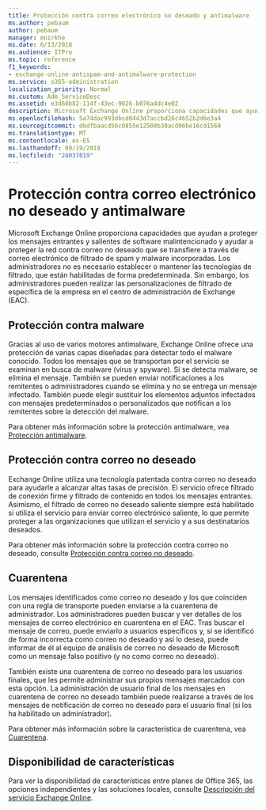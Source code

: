 ```yaml
---
title: Protección contra correo electrónico no deseado y antimalware
ms.author: pebaum
author: pebaum
manager: mnirkhe
ms.date: 6/13/2018
ms.audience: ITPro
ms.topic: reference
f1_keywords:
- exchange-online-antispam-and-antimalware-protection
ms.service: o365-administration
localization_priority: Normal
ms.custom: Adm_ServiceDesc
ms.assetid: e3d68b82-114f-43ec-9026-b076a4dc4e02
description: Microsoft Exchange Online proporciona capacidades que ayudan a proteger los mensajes entrantes y salientes de software malintencionado y ayudar a proteger la red contra correo no deseado que se transfiere a través de correo electrónico de filtrado de spam y malware incorporadas. Los administradores no es necesario establecer o mantener las tecnologías de filtrado, que están habilitadas de forma predeterminada. Sin embargo, los administradores pueden realizar las personalizaciones de filtrado de específica de la empresa en el centro de administración de Exchange (EAC).
ms.openlocfilehash: 5a74dac993dbcd0443d7accbd26c4652b2d6e3a4
ms.sourcegitcommit: d6dfbaacd56c0855e12500b38acd06be16cd1560
ms.translationtype: MT
ms.contentlocale: es-ES
ms.lasthandoff: 09/19/2018
ms.locfileid: "24037019"
---
```

# <a name="anti-spam-and-anti-malware-protection"></a>Protección contra correo electrónico no deseado y antimalware

Microsoft Exchange Online proporciona capacidades que ayudan a proteger los mensajes entrantes y salientes de software malintencionado y ayudar a proteger la red contra correo no deseado que se transfiere a través de correo electrónico de filtrado de spam y malware incorporadas. Los administradores no es necesario establecer o mantener las tecnologías de filtrado, que están habilitadas de forma predeterminada. Sin embargo, los administradores pueden realizar las personalizaciones de filtrado de específica de la empresa en el centro de administración de Exchange (EAC).
  
## <a name="anti-malware-protection"></a>Protección contra malware

Gracias al uso de varios motores antimalware, Exchange Online ofrece una protección de varias capas diseñadas para detectar todo el malware conocido. Todos los mensajes que se transportan por el servicio se examinan en busca de malware (virus y spyware). Si se detecta malware, se elimina el mensaje. También se pueden enviar notificaciones a los remitentes o administradores cuando se elimina y no se entrega un mensaje infectado. También puede elegir sustituir los elementos adjuntos infectados con mensajes predeterminados o personalizados que notifican a los remitentes sobre la detección del malware.
  
Para obtener más información sobre la protección antimalware, vea [Protección antimalware](https://go.microsoft.com/fwlink/p/?LinkId=271753).
  
## <a name="anti-spam-protection"></a>Protección contra correo no deseado

Exchange Online utiliza una tecnología patentada contra correo no deseado para ayudarle a alcanzar altas tasas de precisión. El servicio ofrece filtrado de conexión firme y filtrado de contenido en todos los mensajes entrantes. Asimismo, el filtrado de correo no deseado saliente siempre está habilitado si utiliza el servicio para enviar correo electrónico saliente, lo que permite proteger a las organizaciones que utilizan el servicio y a sus destinatarios deseados.
  
Para obtener más información sobre la protección contra correo no deseado, consulte [Protección contra correo no deseado](https://support.office.com/en-us/article/Office-365-Email-Anti-Spam-Protection-6a601501-a6a8-4559-b2e7-56b59c96a586?ui=en-US&amp;rs=en-US&amp;ad=US).
  
## <a name="quarantine"></a>Cuarentena

Los mensajes identificados como correo no deseado y los que coinciden con una regla de transporte pueden enviarse a la cuarentena de administrador. Los administradores pueden buscar y ver detalles de los mensajes de correo electrónico en cuarentena en el EAC. Tras buscar el mensaje de correo, puede enviarlo a usuarios específicos y, si se identificó de forma incorrecta como correo no deseado y así lo desea, puede informar de él al equipo de análisis de correo no deseado de Microsoft como un mensaje falso positivo (y no como correo no deseado).
  
También existe una cuarentena de correo no deseado para los usuarios finales, que les permite administrar sus propios mensajes marcados con esta opción. La administración de usuario final de los mensajes en cuarentena de correo no deseado también puede realizarse a través de los mensajes de notificación de correo no deseado para el usuario final (si los ha habilitado un administrador).
  
Para obtener más información sobre la característica de cuarentena, vea [Cuarentena](https://go.microsoft.com/fwlink/p/?LinkId=271755).
  
## <a name="feature-availability"></a>Disponibilidad de características

Para ver la disponibilidad de características entre planes de Office 365, las opciones independientes y las soluciones locales, consulte [Descripción del servicio Exchange Online](exchange-online-service-description.md).
  

